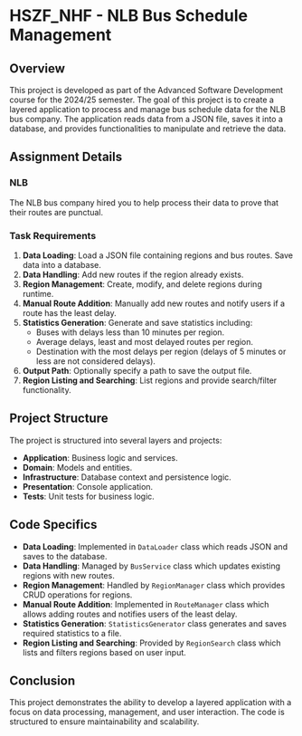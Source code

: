 
# HSZF_NHF - NLB Bus Schedule Management

## Overview

This project is developed as part of the Advanced Software Development course for the 2024/25 semester. The goal of this project is to create a layered application to process and manage bus schedule data for the NLB bus company. The application reads data from a JSON file, saves it into a database, and provides functionalities to manipulate and retrieve the data.

## Assignment Details

### NLB
The NLB bus company hired you to help process their data to prove that their routes are punctual.

### Task Requirements
1. **Data Loading**: Load a JSON file containing regions and bus routes. Save data into a database.
2. **Data Handling**: Add new routes if the region already exists.
3. **Region Management**: Create, modify, and delete regions during runtime.
4. **Manual Route Addition**: Manually add new routes and notify users if a route has the least delay.
5. **Statistics Generation**: Generate and save statistics including:
   - Buses with delays less than 10 minutes per region.
   - Average delays, least and most delayed routes per region.
   - Destination with the most delays per region (delays of 5 minutes or less are not considered delays).
6. **Output Path**: Optionally specify a path to save the output file.
7. **Region Listing and Searching**: List regions and provide search/filter functionality.

## Project Structure
The project is structured into several layers and projects:
- **Application**: Business logic and services.
- **Domain**: Models and entities.
- **Infrastructure**: Database context and persistence logic.
- **Presentation**: Console application.
- **Tests**: Unit tests for business logic.

## Code Specifics
- **Data Loading**: Implemented in `DataLoader` class which reads JSON and saves to the database.
- **Data Handling**: Managed by `BusService` class which updates existing regions with new routes.
- **Region Management**: Handled by `RegionManager` class which provides CRUD operations for regions.
- **Manual Route Addition**: Implemented in `RouteManager` class which allows adding routes and notifies users of the least delay.
- **Statistics Generation**: `StatisticsGenerator` class generates and saves required statistics to a file.
- **Region Listing and Searching**: Provided by `RegionSearch` class which lists and filters regions based on user input.

## Conclusion
This project demonstrates the ability to develop a layered application with a focus on data processing, management, and user interaction. The code is structured to ensure maintainability and scalability.

